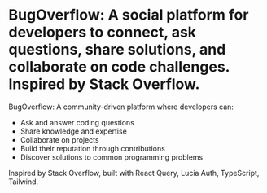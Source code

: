 # BugOverflow: A social platform for developers to connect, ask questions, share solutions, and collaborate on code challenges. Inspired by Stack Overflow.

BugOverflow: A community-driven platform where developers can:

* Ask and answer coding questions
* Share knowledge and expertise
* Collaborate on projects
* Build their reputation through contributions
* Discover solutions to common programming problems

Inspired by Stack Overflow, built with React Query, Lucia Auth, TypeScript, Tailwind.
